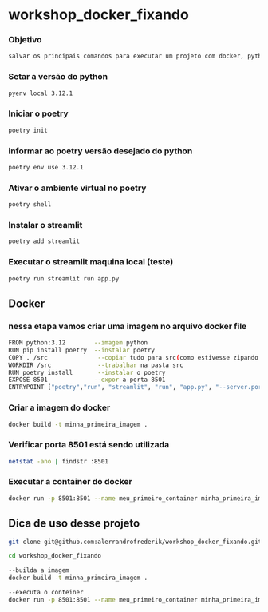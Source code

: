 # workshop_docker_fixando

### Objetivo
```bash
salvar os principais comandos para executar um projeto com docker, pythonn e poetry
```

### Setar a versão do python
```bash
pyenv local 3.12.1
```

### Iniciar o poetry
```bash
poetry init
```

### informar ao poetry versão desejado do python
```bash
poetry env use 3.12.1 
```

### Ativar o ambiente virtual no poetry
```bash
poetry shell
```

### Instalar o streamlit
```bash
poetry add streamlit
```

### Executar o streamlit maquina local (teste)
```bash
poetry run streamlit run app.py
```

## Docker
### nessa etapa vamos criar uma imagem no arquivo docker file
```bash
FROM python:3.12        --imagem python
RUN pip install poetry  --instalar poetry
COPY . /src              --copiar tudo para src(como estivesse zipando codigo e docerfile)
WORKDIR /src             --trabalhar na pasta src   
RUN poetry install       --instalar o poetry
EXPOSE 8501             --expor a porta 8501
ENTRYPOINT ["poetry","run", "streamlit", "run", "app.py", "--server.port=8501", "--server.address=0.0.0.0"] --executar o streamlit
```

### Criar a imagem do docker
```bash
docker build -t minha_primeira_imagem .
```

### Verificar porta 8501 está sendo utilizada
```bash
netstat -ano | findstr :8501
```

### Executar a container do docker
```bash
docker run -p 8501:8501 --name meu_primeiro_container minha_primeira_imagem
```

## Dica de uso desse projeto
```bash
git clone git@github.com:alerrandrofrederik/workshop_docker_fixando.git

cd workshop_docker_fixando

--builda a imagem
docker build -t minha_primeira_imagem . 

--executa o conteiner
docker run -p 8501:8501 --name meu_primeiro_container minha_primeira_imagem
```

